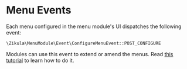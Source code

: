 Menu Events
===========

Each menu configured in the menu module's UI dispatches the following event:

`\Zikula\MenuModule\Event\ConfigureMenuEvent::POST_CONFIGURE`

Modules can use this event to extend or amend the menus. Read [this tutorial](https://symfony.com/doc/master/bundles/KnpMenuBundle/events.html) to learn how to do it.
